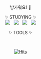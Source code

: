 <div align="center">
방가워요! 👋

</br>

✨ STUDYING ✨
</br>
&nbsp;
<img src="https://img.shields.io/badge/HTML5-E34F26?style=for-the-badge&logo=HTML5&logoColor=white"/>
&nbsp;
<img src="https://img.shields.io/badge/CSS3-1572B6?style=for-the-badge&logo=CSS3&logoColor=white"/>
&nbsp;
<img src="https://img.shields.io/badge/JavaScript-F7DF1E?style=for-the-badge&logo=JavaScript&logoColor=white"/>
&nbsp;
<img src="https://img.shields.io/badge/Java-007396?style=for-the-badge&logo=Java&logoColor=white"/>
&nbsp;
</br>

✨ TOOLS ✨
</br>

</br>

[![Hits](https://hits.seeyoufarm.com/api/count/incr/badge.svg?url=https%3A%2F%2Fgithub.com%2Faeokseung&count_bg=%2379C83D&title_bg=%23555555&icon=&icon_color=%23E7E7E7&title=Github&edge_flat=false)](https://hits.seeyoufarm.com)

</div>
